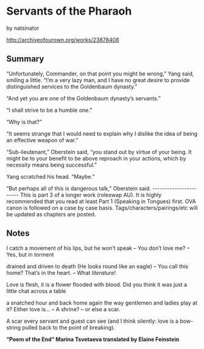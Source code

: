 # Servants of the Pharaoh

by natsinator

http://archiveofourown.org/works/23878408

## Summary

“Unfortunately, Commander, on that point you might be wrong,” Yang said, smiling a little\. “I’m a very lazy man, and I have no great desire to provide distinguished services to the Goldenbaum dynasty\.” 

“And yet you are one of the Goldenbaum dynasty’s servants\.”

“I shall strive to be a humble one\.”

“Why is that?”

“It seems strange that I would need to explain why I dislike the idea of being an effective weapon of war\.”

“Sub\-lieutenant,” Oberstein said, “you stand out by virtue of your being\. It might be to your benefit to be above reproach in your actions, which by necessity means being successful\.”

Yang scratched his head\. “Maybe\.”

“But perhaps all of this is dangerous talk,” Oberstein said\.
\-\-\-\-\-\-\-\-\-\-\-\-\-\-\-\-\-\-\-\-\-\-\-
This is part 3 of a longer work \(roleswap AU\)\. It is highly recommended that you read at least Part 1 \(Speaking in Tongues\) first\. OVA canon is followed on a case by case basis\. Tags/characters/pairings/etc will be updated as chapters are posted\.

## Notes

I catch a movement of his
     lips, but he won’t
speak – You don’t    love me?
     – Yes, but in torment

drained and driven to death
     \(He looks round like an eagle\)
– You call this    home? That’s
     in the heart\. – What *literature*\!

Love is flesh, it is a
     flower flooded with blood\.
Did you think it was just a
     little chat across a table

a snatched hour and back home again
     the way gentlemen and ladies
play at it? Either love is…
– A shrine?
                                – or else a scar\.

A scar    every servant and guest
     can see \(and I think silently:
love is a bow\-string pulled
     back to the point of breaking\)\.

**“Poem of the End”
Marina Tsvetaeva
translated by Elaine Feinstein**

